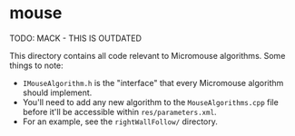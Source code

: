 # mouse

TODO: MACK - THIS IS OUTDATED

This directory contains all code relevant to Micromouse algorithms. Some things
to note:

* `IMouseAlgorithm.h` is the "interface" that every Micromouse algorithm should
implement.
* You'll need to add any new algorithm to the `MouseAlgorithms.cpp` file before
it'll be accessible within `res/parameters.xml`.
* For an example, see the `rightWallFollow/` directory.
